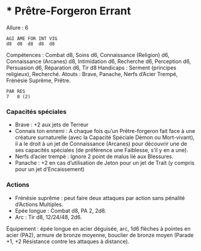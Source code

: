 # * Prêtre-Forgeron Errant

Allure : 6

	AGI	ÂME	FOR	INT	VIG
	d8	d8	d8	d8	d8

Compétences : Combat d8, Soins d6, Connaissance (Religion) d6, Connaissance (Arcanes) d8, Intimidation d6, Recherche d6, Perception d6, Persuasion d6, Réparation d6, Tir d8
Handicaps : Serment (principes religieux), Recherché.
Atouts : Brave, Panache, Nerfs d’Acier Trempé, Frénésie Suprême, Prêtre.

	PAR	RES
	7	8 (2)

### Capacités spéciales
- Brave : +2 aux jets de Terreur
- Connais ton ennemi : A chaque fois qu’un Prêtre-forgeron fait face à une créature surnaturelle (avec la Capacité Spéciale Démon ou Mort-vivant), il a le droit à un jet de Connaissance (Arcanes) pour découvrir une de ses capacités spéciales (de préférence une Faiblesse, s’il y en a une).
- Nerfs d’acier trempé : Ignore 2 point de malus lié aux Blessures.
- Panache : +2 en cas d’utilisation de Jeton pour un jet de Trait (y compris pour un jet d’Encaissement)

### Actions
- Frénésie suprême : peut faire deux attaques par action sans pénalité d’Actions Multiples.
- Epée longue : Combat d8, PA 2, 2d8.
- Arc : Tir d8, 12/24/48, 2d6.

Équipement : épée longue en acier déguisée, arc, 1d6 flèches à pointes en acier (PA2), armure de bronze moyenne, bouclier de bronze moyen (Parade +1, +2 Résistance contre les attaques à distance).

